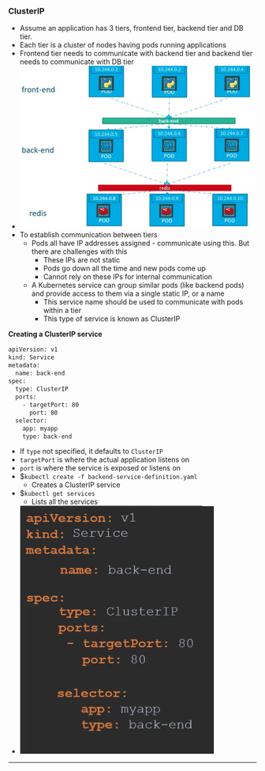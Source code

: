
### ClusterIP

- Assume an application has 3 tiers, frontend tier, backend tier and DB tier.
- Each tier is a cluster of nodes having pods running applications
- Frontend tier needs to communicate with backend tier and backend tier needs to communicate with DB tier
- ![clusteripservice.png](Attachments/clusteripservice.png)
- To establish communication between tiers
	- Pods all have IP addresses assigned - communicate using this. But there are challenges with this
		- These IPs are not static
		- Pods go down all the time and new pods come up
		- Cannot rely on these IPs for internal communication
	- A Kubernetes service can group similar pods (like backend pods) and provide access to them via a single static IP, or a name
		- This service name should be used to communicate with pods within a tier
		- This type of service is known as ClusterIP

**Creating a ClusterIP service**

```
apiVersion: v1
kind: Service
metadata:
  name: back-end
spec:
  type: ClusterIP
  ports:
    - targetPort: 80
      port: 80
  selector:
    app: myapp
    type: back-end
```
- If `type` not specified, it defaults to `ClusterIP`
- `targetPort` is where the actual application listens on
- `port` is where the service is exposed or listens on
- $`kubectl create -f backend-service-definition.yaml`
	- Creates a ClusterIP service
- $`kubectl get services`
	- Lists all the services
- ![clusteripservicedefnyamlfile.png](Attachments/clusteripservicedefnyamlfile.png)


---
